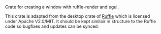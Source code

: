 Crate for creating a window with ruffle-render and egui.

This crate is adapted from the desktop crate of [Ruffle](https://ruffle.rs) which is licensed under Apache V2.0/MIT.
It should be kept similair in structure to the Ruffle code so bugfixes and updates can be synced.